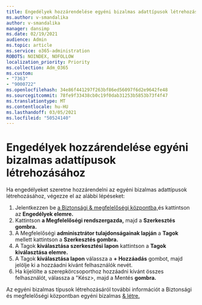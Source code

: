 ```yaml
---
title: Engedélyek hozzárendelése egyéni bizalmas adattípusok létrehozásához
ms.author: v-smandalika
author: v-smandalika
manager: dansimp
ms.date: 02/19/2021
audience: Admin
ms.topic: article
ms.service: o365-administration
ROBOTS: NOINDEX, NOFOLLOW
localization_priority: Priority
ms.collection: Adm_O365
ms.custom:
- "7363"
- "9000722"
ms.openlocfilehash: 34e86f441297f263bf86ed56097f6d2e9642fe48
ms.sourcegitcommit: 78fe9f33438cb0c19f0dab31253b5853b73f4f47
ms.translationtype: MT
ms.contentlocale: hu-HU
ms.lasthandoff: 03/05/2021
ms.locfileid: "50524140"
---
```

# <a name="assign-permissions-for-custom-sensitive-information-type-creation"></a>Engedélyek hozzárendelése egyéni bizalmas adattípusok létrehozásához

Ha engedélyeket szeretne hozzárendelni az egyéni bizalmas adattípusok létrehozásához, végezze el az alábbi lépéseket:

1. Jelentkezzen be [a Biztonsági & megfelelőségi központba,](https://sip.protection.office.com/)és kattintson az **Engedélyek elemre.**
2. Kattintson **a Megfelelőségi rendszergazda,** majd a **Szerkesztés gombra.**
3. A Megfelelőségi **adminisztrátor tulajdonságainak lapján** a **Tagok** mellett kattintson a **Szerkesztés gombra.**
4. A Tagok **kiválasztása szerkesztési lapon** kattintson a **Tagok kiválasztása elemre.**
5. A Tagok **kiválasztása lapon** válassza a **+ Hozzáadás** gombot, majd jelölje ki a hozzáadni kívánt felhasználók nevét.
6. Ha kijelölte a szerepkörcsoporthoz hozzáadni kívánt összes felhasználót,  válassza a "Kész>, majd a Mentés **gombra.**

Az egyéni bizalmas típusok létrehozásáról további információt a Biztonsági és megfelelőségi központban egyéni bizalmas [& létre.](https://docs.microsoft.com/microsoft-365/compliance/create-a-custom-sensitive-information-type)